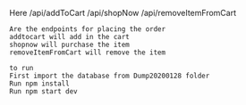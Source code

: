 Here 
	/api/addToCart
	/api/shopNow
	/api/removeItemFromCart

    Are the endpoints for placing the order
    addtocart will add in the cart
    shopnow will purchase the item
    removeItemFromCart will remove the item

    to run 
    First import the database from Dump20200128 folder
    Run npm install
    Run npm start dev